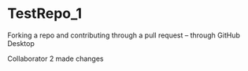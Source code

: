 # TestRepo_1
Forking a repo and contributing through a pull request – through GitHub Desktop

Collaborator 2 made changes  

